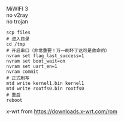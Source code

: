 MiWIFI 3 <br>
no v2ray <br>
no trojan
```
scp files
# 进入目录
cd /tmp
# 开启串口（非常重要！万一刷坏了这可是救命的）
nvram set flag_last_success=1
nvram set boot_wait=on
nvram set uart_en=1
nvram commit
# 正式刷写
mtd write kernel1.bin kernel1
mtd write rootfs0.bin rootfs0
# 重启
reboot
```
x-wrt from https://downloads.x-wrt.com/rom <br>
